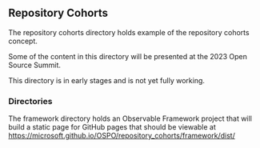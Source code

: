 ## Repository Cohorts

The repository cohorts directory holds example of the repository cohorts concept. 

Some of the content in this directory will be presented at the 2023 Open Source Summit.

This directory is in early stages and is not yet fully working.

### Directories

The framework directory holds an Observable Framework project that will build a static page for GitHub pages
that should be viewable at https://microsoft.github.io/OSPO/repository_cohorts/framework/dist/

